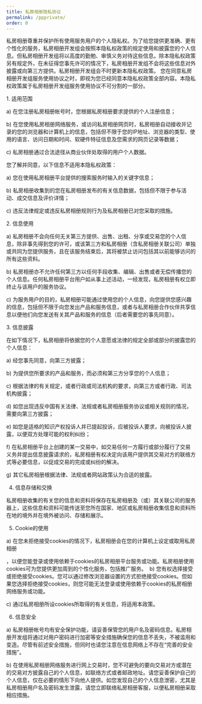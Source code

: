 ```yaml
---
title: 私房相册隐私协议
permalink: /ppprivate/
order: 0
---
```

私房相册尊重并保护所有使用服务用户的个人隐私权。为了给您提供更准确、更有个性化的服务，私房相册开发组会按照本隐私权政策的规定使用和披露您的个人信息。但私房相册开发组将以高度的勤勉、审慎义务对待这些信息。除本隐私权政策另有规定外，在未征得您事先许可的情况下，私房相册开发组不会将这些信息对外披露或向第三方提供。私房相册开发组会不时更新本隐私权政策。 您在同意私房相册开发组服务使用协议之时，即视为您已经同意本隐私权政策全部内容。本隐私权政策属于私房相册开发组服务使用协议不可分割的一部分。

1. 适用范围

a) 在您注册私房相册帐号时，您根据私房相册要求提供的个人注册信息；

b) 在您使用私房相册网络服务，或访问私房相册网页时，私房相册自动接收并记录的您的浏览器和计算机上的信息，包括但不限于您的IP地址、浏览器的类型、使用的语言、访问日期和时间、软硬件特征信息及您需求的网页记录等数据；

c) 私房相册通过合法途径从商业伙伴处取得的用户个人数据。

您了解并同意，以下信息不适用本隐私权政策：

a) 您在使用私房相册平台提供的搜索服务时输入的关键字信息；

b) 私房相册收集到的您在私房相册发布的有关信息数据，包括但不限于参与活动、成交信息及评价详情；

c) 违反法律规定或违反私房相册规则行为及私房相册已对您采取的措施。

2. 信息使用

a) 私房相册不会向任何无关第三方提供、出售、出租、分享或交易您的个人信息，除非事先得到您的许可，或该第三方和私房相册（含私房相册关联公司）单独或共同为您提供服务，且在该服务结束后，其将被禁止访问包括其以前能够访问的所有这些资料。

b) 私房相册亦不允许任何第三方以任何手段收集、编辑、出售或者无偿传播您的个人信息。任何私房相册平台用户如从事上述活动，一经发现，私房相册有权立即终止与该用户的服务协议。

c) 为服务用户的目的，私房相册可能通过使用您的个人信息，向您提供您感兴趣的信息，包括但不限于向您发出产品和服务信息，或者与私房相册合作伙伴共享信息以便他们向您发送有关其产品和服务的信息（后者需要您的事先同意）。

3. 信息披露

在如下情况下，私房相册将依据您的个人意愿或法律的规定全部或部分的披露您的个人信息：

a) 经您事先同意，向第三方披露；

b) 为提供您所要求的产品和服务，而必须和第三方分享您的个人信息；

c) 根据法律的有关规定，或者行政或司法机构的要求，向第三方或者行政、司法机构披露；

d) 如您出现违反中国有关法律、法规或者私房相册服务协议或相关规则的情况，需要向第三方披露；

e) 如您是适格的知识产权投诉人并已提起投诉，应被投诉人要求，向被投诉人披露，以便双方处理可能的权利纠纷；

f) 在私房相册平台上创建的某一交易中，如交易任何一方履行或部分履行了交易义务并提出信息披露请求的，私房相册有权决定向该用户提供其交易对方的联络方式等必要信息，以促成交易的完成或纠纷的解决。

g) 其它私房相册根据法律、法规或者网站政策认为合适的披露。

4. 信息存储和交换

私房相册收集的有关您的信息和资料将保存在私房相册及（或）其关联公司的服务器上，这些信息和资料可能传送至您所在国家、地区或私房相册收集信息和资料所在地的境外并在境外被访问、存储和展示。

5. Cookie的使用

a) 在您未拒绝接受cookies的情况下，私房相册会在您的计算机上设定或取用私房相册

，以便您能登录或使用依赖于cookies的私房相册平台服务或功能。私房相册使用cookies可为您提供更加周到的个性化服务，包括推广服务。  b) 您有权选择接受或拒绝接受cookies。您可以通过修改浏览器设置的方式拒绝接受cookies。但如果您选择拒绝接受cookies，则您可能无法登录或使用依赖于cookies的私房相册网络服务或功能。

c) 通过私房相册所设cookies所取得的有关信息，将适用本政策。

6. 信息安全

a) 私房相册帐号均有安全保护功能，请妥善保管您的用户名及密码信息。私房相册开发组将通过对用户密码进行加密等安全措施确保您的信息不丢失，不被滥用和变造。尽管有前述安全措施，但同时也请您注意在信息网络上不存在“完善的安全措施”。

b) 在使用私房相册网络服务进行网上交易时，您不可避免的要向交易对方或潜在的交易对方披露自己的个人信息，如联络方式或者邮政地址。请您妥善保护自己的个人信息，仅在必要的情形下向他人提供。如您发现自己的个人信息泄密，尤其是私房相册用户名及密码发生泄露，请您立即联络私房相册客服，以便私房相册采取相应措施。

